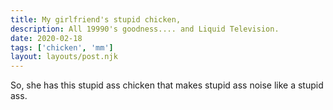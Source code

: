 ```yaml
---
title: My girlfriend's stupid chicken,
description: All 19990's goodness.... and Liquid Television.
date: 2020-02-18
tags: ['chicken', 'mm']
layout: layouts/post.njk
---
```


So, she has this stupid ass chicken that makes stupid ass noise like a stupid ass.
